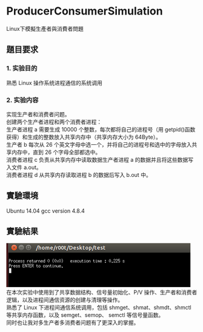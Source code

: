 # ProducerConsumerSimulation
Linux下模擬生產者與消費者問題

## 題目要求
### 1.	实验目的
 熟悉 Linux 操作系统进程通信的系统调用
### 2.	实验内容
实现生产者和消费者问题。  
创建两个生产者进程和两个消费者进程：  
生产者进程 a 需要生成 10000 个整数，每次都将自己的进程号（用 getpid()函数获得）和生成的整数放入共享内存中（共享内存大小为 64Byte）。  
生产者 b 每次从 26 个英文字母中选一个，并将自己的进程号和选中的字母放入共享内存中，直到 26 个字母全部都选中。  
消费者进程 c 负责从共享内存中读取数据生产者进程 a 的数据并且将这些数据写入文件 a.out。  
消费者进程 d 从共享内存读取进程 b 的数据后写入 b.out 中。  
## 實驗環境
Ubuntu 14.04
gcc version 4.8.4
 
## 實驗結果
![](https://raw.githubusercontent.com/Jaxx9527/ProducerConsumerSimulation/refs/heads/main/image.png)  
在本次实验中使用到了共享数据结构、信号量初始化、P/V  操作、生产者和消费者逻辑，以及进程间通信资源的创建与清理等操作。  
熟悉了 Linux 下进程间通信系统调用，包括 shmget、shmat、shmdt、shmctl 等共享内存函数，以及 semget、semop、 semctl  等信号量函数。  
同时也让我对多生产者多消费者问题有了更深入的掌握。

